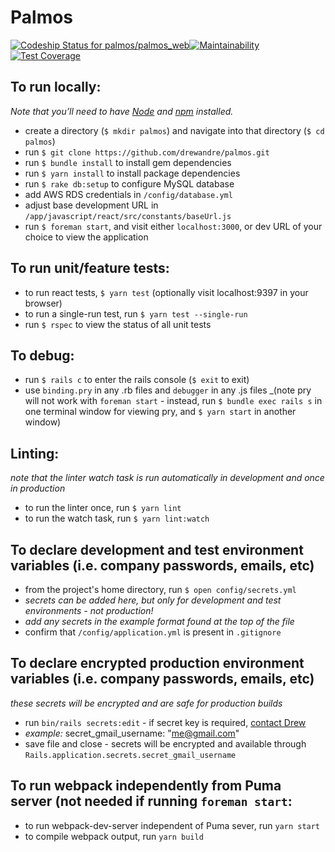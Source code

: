 # Palmos

[ ![Codeship Status for palmos/palmos_web](https://app.codeship.com/projects/a034b610-c695-0135-9eb9-1e50aff0702d/status?branch=master)](https://app.codeship.com/projects/261212)[![Maintainability](https://api.codeclimate.com/v1/badges/2922eba3b2b8516af001/maintainability)](https://codeclimate.com/github/drewandre/palette-dashboard/maintainability)[![Test Coverage](https://api.codeclimate.com/v1/badges/2922eba3b2b8516af001/test_coverage)](https://codeclimate.com/github/drewandre/palette-dashboard/test_coverage)

## To run locally:
_Note that you’ll need to have [Node](https://nodejs.org/en/) and [npm](https://www.npmjs.com/) installed._
* create a directory (`$ mkdir palmos`) and navigate into that directory (`$ cd palmos`)
* run `$ git clone https://github.com/drewandre/palmos.git`
* run `$ bundle install` to install gem dependencies
* run `$ yarn install` to install package dependencies
* run `$ rake db:setup` to configure MySQL database
* add AWS RDS credentials in `/config/database.yml`
* adjust base development URL in `/app/javascript/react/src/constants/baseUrl.js`
* run `$ foreman start`, and visit either `localhost:3000`, or dev URL of your choice to view the application

## To run unit/feature tests:

* to run react tests, `$ yarn test` (optionally visit localhost:9397 in your browser)
* to run a single-run test, run `$ yarn test --single-run`
* run `$ rspec` to view the status of all unit tests

## To debug:
* run `$ rails c` to enter the rails console (`$ exit` to exit)
* use `binding.pry` in any .rb files and `debugger` in any  .js files _(note pry will not work with `foreman start` - instead, run `$ bundle exec rails s` in one terminal window for viewing pry, and `$ yarn start` in another window)

## Linting:

_note that the linter watch task is run automatically in development and once in production_

* to run the linter once, run `$ yarn lint`
* to run the watch task, run `$ yarn lint:watch`

## To declare development and test environment variables (i.e. company passwords, emails, etc)

* from the project's home directory, run `$ open config/secrets.yml`
* _secrets can be added here, but only for development and test environments - not production!_
* _add any secrets in the example format found at the top of the file_
* confirm that `/config/application.yml` is present in `.gitignore`

## To declare encrypted production environment variables (i.e. company passwords, emails, etc)

_these secrets will be encrypted and are safe for production builds_

* run `bin/rails secrets:edit` - if secret key is required, <a href="mailto:drewjamesandre@gmail.com">contact Drew</a>
* _example:_ secret_gmail_username: "me@gmail.com"
* save file and close - secrets will be encrypted and available through `Rails.application.secrets.secret_gmail_username`

## To run webpack independently from Puma server (not needed if running `foreman start`:

* to run webpack-dev-server independent of Puma sever, run `yarn start`
* to compile webpack output, run `yarn build`
